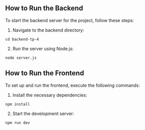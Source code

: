 ## How to Run the Backend

To start the backend server for the project, follow these steps:

1. Navigate to the backend directory:

```cd backend-tp-4```

2. Run the server using Node.js:

```node server.js```

## How to Run the Frontend

To set up and run the frontend, execute the following commands:

1. Install the necessary dependencies:

```npm install```


2. Start the development server:

```npm run dev```
